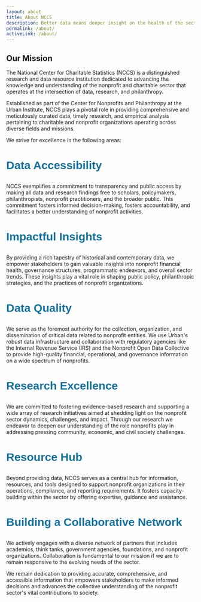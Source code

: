 ```yaml
---
layout: about
title: About NCCS
description: Better data means deeper insight on the health of the sector and more opportunities to advance evidence-based philanthopy.
permalink: /about/
activeLink: /about/
---
```



## Our Mission 

The National Center for Charitable Statistics (NCCS) is a distinguished research and data resource institution dedicated to advancing the knowledge and understanding of the nonprofit and charitable sector that operates at the intersection of data, research, and philanthropy. 

Established as part of the Center for Nonprofits and Philanthropy at the Urban Institute, NCCS plays a pivotal role in providing comprehensive and meticulously curated data, timely research, and empirical analysis pertaining to charitable and nonprofit organizations operating across diverse fields and missions. 

We strive for excellence in the following areas: 

### Data Accessibility  

NCCS exemplifies a commitment to transparency and public access by making all data and research findings free to scholars, policymakers, philanthropists, nonprofit practitioners, and the broader public. This commitment fosters informed decision-making, fosters accountability, and facilitates a better understanding of nonprofit activities.

### Impactful Insights

By providing a rich tapestry of historical and contemporary data, we empower stakeholders to gain valuable insights into nonprofit financial health, governance structures, programmatic endeavors, and overall sector trends. These insights play a vital role in shaping public policy, philanthropic strategies, and the practices of nonprofit organizations.

### Data Quality 

We serve as the foremost authority for the collection, organization, and dissemination of critical data related to nonprofit entities. We use Urban's robust data infrastructure and collaboration with regulatory agencies like the Internal Revenue Service (IRS) and the Nonprofit Open Data Collective to provide high-quality financial, operational, and governance information on a wide spectrum of nonprofits.

### Research Excellence

We are committed to fostering evidence-based research and supporting a wide array of research initiatives aimed at shedding light on the nonprofit sector dynamics, challenges, and impact. Through our research we endeavor to deepen our understanding of the role nonprofits play in addressing pressing community, economic, and civil society challenges.

### Resource Hub

Beyond providing data, NCCS serves as a central hub for information, resources, and tools designed to support nonprofit organizations in their operations, compliance, and reporting requirements. It fosters capacity-building within the sector by offering expertise, guidance and assistance.

### Building a Collaborative Network 

We actively engages with a diverse network of partners that includes academics, think tanks, government agencies, foundations, and nonprofit organizations. Collaboration is fundamental to our mission if we are to remain responsive to the evolving needs of the sector.

We remain dedication to providing accurate, comprehensive, and accessible information that empowers stakeholders to make informed decisions and advances the collective understanding of the nonprofit sector's vital contributions to society.

<br>
<br>
<br>


<style> 
  
h3 {
    color: #12719e;
    font-size: 30px;
    font-family: Arial, Helvetica, sans-serif;
}
  
</style>  







